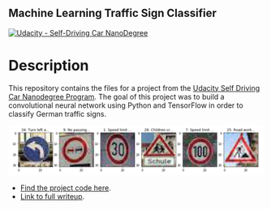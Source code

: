 ## Machine Learning Traffic Sign Classifier
[![Udacity - Self-Driving Car NanoDegree](https://s3.amazonaws.com/udacity-sdc/github/shield-carnd.svg)](http://www.udacity.com/drive)

# Description

This repository contains the files for a project from the [Udacity Self Driving Car Nanodegree Program](https://www.udacity.com/course/self-driving-car-engineer-nanodegree--nd013). The goal of this project was to build a convolutional neural network using Python and TensorFlow in order to classify German traffic signs.

<img src="https://github.com/stephenvfg/traffic-sign-classifier/blob/master/writeup_assets/new.png" width="700px">

* [Find the project code here](https://github.com/stephenvfg/traffic-sign-classifier/blob/master/Traffic_Sign_Classifier.ipynb).
* [Link to full writeup](https://github.com/stephenvfg/traffic-sign-classifier/blob/master/writeup.md).
